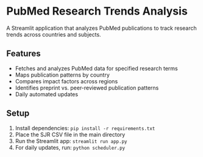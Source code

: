 # PubMed Research Trends Analysis

A Streamlit application that analyzes PubMed publications to track research trends across countries and subjects.

## Features
- Fetches and analyzes PubMed data for specified research terms
- Maps publication patterns by country
- Compares impact factors across regions
- Identifies preprint vs. peer-reviewed publication patterns
- Daily automated updates

## Setup
1. Install dependencies: `pip install -r requirements.txt`
2. Place the SJR CSV file in the main directory
3. Run the Streamlit app: `streamlit run app.py`
4. For daily updates, run: `python scheduler.py`